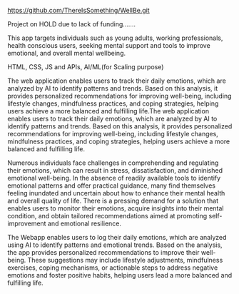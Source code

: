 https://github.com/ThereIsSomething/WellBe.git

Project on HOLD due to lack of funding.......

This app targets individuals such as young adults, working professionals, health conscious users, seeking mental support and tools to improve emotional, and overall mental wellbeing.

HTML, CSS, JS and APIs, AI/ML(for Scaling purpose)

The web application enables users to track their daily emotions, which are analyzed by AI to identify patterns and trends. Based on this analysis, it provides personalized recommendations for improving well-being, including lifestyle changes, mindfulness practices, and coping strategies, helping users achieve a more balanced and fulfilling life.The web application enables users to track their daily emotions, which are analyzed by AI to identify patterns and trends. Based on this analysis, it provides personalized recommendations for improving well-being, including lifestyle changes, mindfulness practices, and coping strategies, helping users achieve a more balanced and fulfilling life.

Numerous individuals face challenges in comprehending and regulating their emotions, which can result in stress, dissatisfaction, and diminished emotional well-being. In the absence of readily available tools to identify emotional patterns and offer practical guidance, many find themselves feeling inundated and uncertain about how to enhance their mental health and overall quality of life. There is a pressing demand for a solution that enables users to monitor their emotions, acquire insights into their mental condition, and obtain tailored recommendations aimed at promoting self-improvement and emotional resilience.

The Webapp enables users to log their daily emotions, which are analyzed using AI to identify patterns and emotional trends. Based on the analysis, the app provides personalized recommendations to improve their well-being. These suggestions may include lifestyle adjustments, mindfulness exercises, coping mechanisms, or actionable steps to address negative emotions and foster positive habits, helping users lead a more balanced and fulfilling life.

